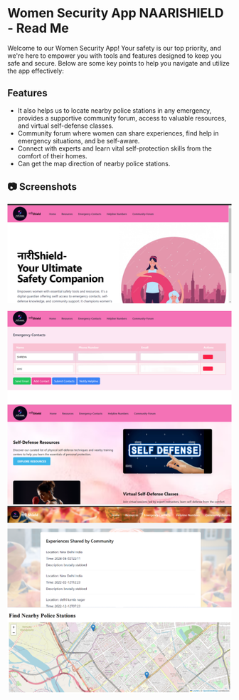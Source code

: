# Women Security App NAARISHIELD - Read Me

Welcome to our Women Security App! Your safety is our top priority, and we're here to empower you with tools and features designed to keep you safe and secure. Below are some key points to help you navigate and utilize the app effectively:

## Features

- It also helps us to locate nearby police stations in any emergency, provides a supportive community forum, access to valuable resources, and virtual self-defense classes.
- Community forum where women can share experiences, find help in emergency situations, and be self-aware.
- Connect with experts and learn vital self-protection skills from the comfort of their homes.
- Can get the map direction of nearby police stations.

## 📷 Screenshots

![Screenshot](home.png)

 <!-- Replace this with your actual image path or URL -->
![Screenshot](emergency.png)
![Screenshot](expert.png)
![Screenshot](community.png)
![Screenshot](mapsss.png)

